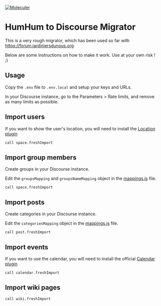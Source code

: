 [![Moleculer](https://badgen.net/badge/Powered%20by/Moleculer/0e83cd)](https://moleculer.services)

# HumHum to Discourse Migrator

This is a very rough migrator, which has been used so far with https://forum.jardiniersdunous.org

Below are some instructions on how to make it work. Use at your own risk ! ;)

## Usage

Copy the `.env` file to `.env.local` and setup your keys and URLs.

In your Discourse instance, go to the Parameters > Rate limits, and remove as many limits as possible.

## Import users

If you want to show the user's location, you will need to install the [Location plugin](https://github.com/paviliondev/discourse-locations)

```
call space.freshImport
```

## Import group members

Create groups in your Discourse instance.

Edit the `groupsMapping` and `groupsNameMapping` object in the [mappings.js](./mappings.js) file.

```
call space.freshImport
```

## Import posts

Create categories in your Discourse instance.

Edit the `categoriesMapping` object in the [mappings.js](./mappings.js) file.

```
call post.freshImport
```

## Import events

If you want to use the calendar, you will need to install the official [Calendar plugin](https://github.com/discourse/discourse-calendar)

```
call calendar.freshImport
```

## Import wiki pages

```
call wiki.freshImport
```
